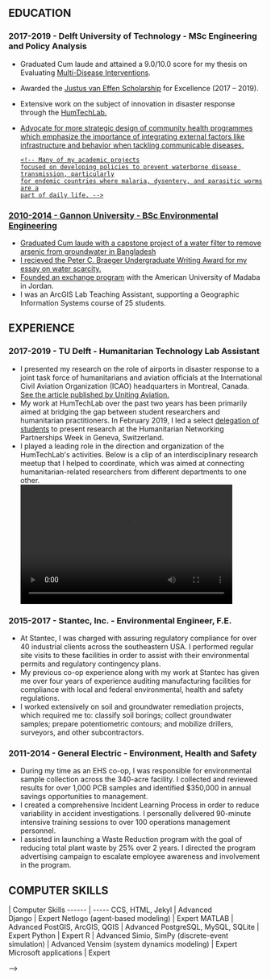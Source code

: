 <!-- ---
layout: page-fullwidth
title: "Shannon M. Gross Resume"
subheadline: "CV"
teaser: "The cv is a work in progress..."
permalink: "/cv/"
header:
   image_fullwidth: "header_roadmap_2.webp"
---

## Professional Profile
I recently attained my master's of science degree at the Delft University of Technology through the <a href="https://www.tudelft.nl/en/education/programmes/masters">Engineering and Policy Analysis</a> program, where I focused on using data science, modeling, and simulation, to address large-scale societal challenges.

Prior to obtaining my master's degree, I had several years of engineering experience so I am comfortable working in client-facing environments, communicating technical results to a wide audience, and providing detailed deliverables. My skills cover a wide range of data science and programming tasks, including database management, big data, geospatial applications, and advanced modeling and simulation techniques. I am currently seeking a career as a strategy consultant or data scientist for a forward-thinking organization where I can use my technical background to help clients solve complex challenges.
  <!-- <p>My academic research interests relate to developing <b>long-term strategies</b> to reduce the rate of <a href="/wash-diseases">preventable disease </a>and other
  public health challenges. I have been a <b>lifelong advocate</b> for increasing the adoption of improved water, sanitation and hygiene (WASH) services and behaviors in
  low-income countries.  -->


## EDUCATION
### 2017-2019 - Delft University of Technology - MSc Engineering and Policy Analysis
* Graduated Cum laude and attained a 9.0/10.0 score for my thesis on Evaluating <a href="https://github.com/shannongross/multi_disease_model/tree/master/report/Evaluating multi-disease interventions report.pdf">Multi-Disease Interventions</a>.
* Awarded the <a href="https://www.tudelft.nl/onderwijs/praktische-zaken/scholarships/justus-louise-van-effen-excellence-scholarships/">Justus van Effen Scholarship</a> for Excellence (2017 – 2019).
* Extensive work on the subject of innovation in disaster response through the <a href="https://www.tudelft.nl/tbm/over-de-faculteit/afdelingen/multi-actor-systems/research/humtech-lab/humtech-lab/">HumTechLab.
* Advocate for more strategic design of community health programmes which emphasize the importance of integrating external factors like infrastructure and behavior when tackling communicable diseases.

      <!-- Many of my academic projects
      focused on developing policies to prevent waterborne disease transmission, particularly
      for endemic countries where malaria, dysentery, and parasitic worms are a
      part of daily life. -->

### 2010-2014 - Gannon University - BSc Environmental Engineering 
* Graduated Cum laude with a capstone project of a water filter to remove arsenic from groundwater in Bangladesh
* I recieved the Peter C. Braeger Undergraduate Writing Award for my <a href="https://shannongross.github.io/blog/2014/08/14/isil">essay on water scarcity.</a>
* <a href="http://gannonknight.com/?p=5235">Founded an exchange program</a> with the American University of Madaba in Jordan.
* I was an ArcGIS Lab Teaching Assistant, supporting a Geographic Information Systems course of 25 students.

## EXPERIENCE
### 2017-2019 - TU Delft - Humanitarian Technology Lab Assistant
* I presented my research on the role of airports in disaster response to a joint task force of humanitarians and aviation officials at the International Civil Aviation Organization (ICAO) headquarters in Montreal, Canada. <a href="https://www.unitingaviation.com/strategic-objective/safety/the-role-of-aviation-in-humanitarian-assistance/">See the article published by Uniting Aviation.</a>
* My work at HumTechLab over the past two years has been primarily aimed at bridging the gap between student researchers and humanitarian practitioners. In February 2019, I led a select <a href="https://www.tudelft.nl/2019/tbm/humtechlab-at-hnpw-2019/">delegation of students</a> to present research at the Humanitarian Networking Partnerships Week in Geneva, Switzerland.</li>
* I played a leading role in the direction and organization of the HumTechLab's activities. Below is a clip of an interdisciplinary research meetup that I helped to coordinate, which was aimed at connecting humanitarian-related researchers from different departments to one other.
	 <!-- <div class="content-container"> -->
	 <div class="video">
		 <video width="420" height="237" controls><source src="https://d1rkab7tlqy5f1.cloudfront.net/TBM/Over%20faculteit/Afdelingen/Multi-Actor%20Systems/Research%20Themes/humtechLab/HTLMeetupTimeLapse.mp4" type="video/mp4"></video>
	 </div>
	 <!-- </div> -->

### 2015-2017 - Stantec, Inc. - Environmental Engineer, F.E.
* At Stantec, I was charged with assuring regulatory compliance for over 40 industrial clients across the southeastern USA. I performed regular site visits to these facilities in order to assist with their environmental permits and regulatory contingency plans.
* My previous co-op experience along with my work at Stantec has given me over four years of experience auditing manufacturing facilities for compliance with local and federal environmental, health and safety regulations.
* I worked extensively on soil and groundwater remediation projects, which required me to: classify soil borings; collect groundwater samples; prepare potentiometric contours;  and mobilize drillers, surveyors, and other subcontractors.

### 2011-2014 - General Electric - Environment, Health and Safety
* During my time as an EHS co-op, I was responsible for environmental sample collection across the 340-acre facility. I collected and reviewed results for over 1,000 PCB samples and identified $350,000 in annual savings opportunities to management.
* I created a comprehensive Incident Learning Process in order to reduce variability in accident investigations. I personally delivered 90-minute intensive training sessions to over 100 operations management personnel.
* I assisted in launching a Waste Reduction program with the goal of reducing total plant waste by 25% over 2 years. I directed the program advertising campaign to escalate employee awareness and involvement in the program.

## COMPUTER SKILLS

| Computer Skills
------ | ----- 
CCS, HTML, Jekyl | Advanced    
Django | Expert 
Netlogo (agent-based modeling) | Expert 
MATLAB | Advanced 
PostGIS, ArcGIS, QGIS | Advanced 
PostgreSQL, MySQL, SQLite | Expert 
Python | Expert 
R | Advanced 
Simio, SimPy (discrete-event simulation) | Advanced
Vensim (system dynamics modeling) | Expert
Microsoft applications | Expert



<!-- ## Edit Navigation   {#edit-navigation}

To customize the navigation of *Feeling Responsive*, you have to open the [YAML](https://jekyllrb.com/docs/datafiles/)-file `_data/navigation.yml`. Edit the data and adjust it to your own needs.



## Responsive Videos

With foundation responsive videos are easy. [More ›](http://foundation.zurb.com/docs/components/flex_video.html)

<div class="flex-video">
        <iframe width="1280" height="720" src="//www.youtube.com/embed/WoHxoz_0ykI" frameborder="0" allowfullscreen></iframe>
</div>

### Code to use for flexible videos

{% highlight html %}
<div class="flex-video">
  <iframe with video />
</div>
{% endhighlight %}


<img class="t60" src="{{ site.urlimg }}header_homepage_13.webp" alt="">

## Images: Title, Thumbnails, Homepage   {#images}

There are several types of images you can define via front matter. If you want to change the images used in the header have a look at [Style your Header]({{ site.url }}/headers/). 


### Title Images

~~~
image:
    title: image.webp
~~~



 -->

 -->
